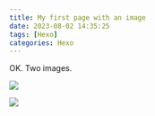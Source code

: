 ```yaml
---
title: My first page with an image
date: 2023-08-02 14:35:25
tags: [Hexo]
categories: Hexo
---
```


OK. Two images.

![](Cloud.jpg)

![](Bodhidharma.jpg)

